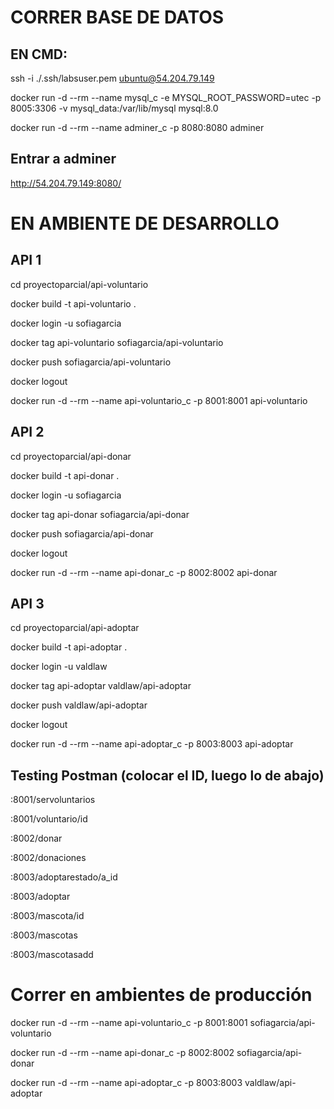 
# CORRER BASE DE DATOS

## EN CMD:
ssh -i ./.ssh/labsuser.pem ubuntu@54.204.79.149

docker run -d --rm --name mysql_c -e MYSQL_ROOT_PASSWORD=utec -p 8005:3306 -v mysql_data:/var/lib/mysql mysql:8.0

docker run -d --rm --name adminer_c -p 8080:8080 adminer

## Entrar a adminer
http://54.204.79.149:8080/

# EN AMBIENTE DE DESARROLLO

## API 1
cd proyectoparcial/api-voluntario

docker build -t api-voluntario .

docker login -u sofiagarcia

docker tag api-voluntario sofiagarcia/api-voluntario

docker push sofiagarcia/api-voluntario

docker logout

docker run -d --rm --name api-voluntario_c -p 8001:8001 api-voluntario

## API 2
cd proyectoparcial/api-donar

docker build -t api-donar .

docker login -u sofiagarcia 

docker tag api-donar sofiagarcia/api-donar

docker push sofiagarcia/api-donar

docker logout

docker run -d --rm --name api-donar_c -p 8002:8002 api-donar

## API 3
cd proyectoparcial/api-adoptar

docker build -t api-adoptar .

docker login -u valdlaw 

docker tag api-adoptar valdlaw/api-adoptar

docker push valdlaw/api-adoptar

docker logout

docker run -d --rm --name api-adoptar_c -p 8003:8003 api-adoptar

## Testing Postman (colocar el ID, luego lo de abajo)

:8001/servoluntarios

:8001/voluntario/id


:8002/donar

:8002/donaciones


:8003/adoptarestado/a_id

:8003/adoptar

:8003/mascota/id

:8003/mascotas

:8003/mascotasadd

# Correr en ambientes de producción

docker run -d --rm --name api-voluntario_c -p 8001:8001 sofiagarcia/api-voluntario

docker run -d --rm --name api-donar_c -p 8002:8002 sofiagarcia/api-donar

docker run -d --rm --name api-adoptar_c -p 8003:8003 valdlaw/api-adoptar
